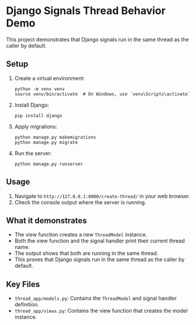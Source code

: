 # Django Signals Thread Behavior Demo

This project demonstrates that Django signals run in the same thread as the caller by default.

## Setup

1. Create a virtual environment:
   ```
   python -m venv venv
   source venv/bin/activate  # On Windows, use `venv\Scripts\activate`
   ```

2. Install Django:
   ```
   pip install django
   ```

3. Apply migrations:
   ```
   python manage.py makemigrations
   python manage.py migrate
   ```

4. Run the server:
   ```
   python manage.py runserver
   ```

## Usage

1. Navigate to `http://127.0.0.1:8000/create-thread/` in your web browser.
2. Check the console output where the server is running.

## What it demonstrates

- The view function creates a new `ThreadModel` instance.
- Both the view function and the signal handler print their current thread name.
- The output shows that both are running in the same thread.
- This proves that Django signals run in the same thread as the caller by default.

## Key Files

- `thread_app/models.py`: Contains the `ThreadModel` and signal handler definition.
- `thread_app/views.py`: Contains the view function that creates the model instance.